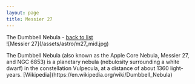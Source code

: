 ```yaml
---
layout: page
title: Messier 27
---
```


<div class="page-meta">
  The Dumbbell Nebula - <a href="/astro/">back to list</a>
</div>
![Messier 27](/assets/astro/m27_mid.jpg)
<p class="lead" markdown="1">
  The Dumbbell Nebula (also known as the Apple Core Nebula, Messier 27, and NGC 6853) is a planetary nebula (nebulosity surrounding a white dwarf) in the constellation Vulpecula, at a distance of about 1360 light-years. [Wikipedia](https://en.wikipedia.org/wiki/Dumbbell_Nebula)
</p>